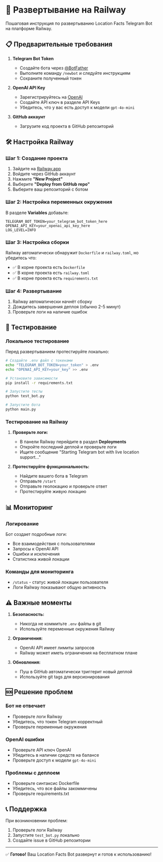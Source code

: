 # 🚀 Развертывание на Railway

Пошаговая инструкция по развертыванию Location Facts Telegram Bot на платформе Railway.

## 📋 Предварительные требования

1. **Telegram Bot Token**
   - Создайте бота через [@BotFather](https://t.me/BotFather)
   - Выполните команду `/newbot` и следуйте инструкциям
   - Сохраните полученный токен

2. **OpenAI API Key**
   - Зарегистрируйтесь на [OpenAI](https://openai.com)
   - Создайте API ключ в разделе API Keys
   - Убедитесь, что у вас есть доступ к модели `gpt-4o-mini`

3. **GitHub аккаунт**
   - Загрузите код проекта в GitHub репозиторий

## 🛠️ Настройка Railway

### Шаг 1: Создание проекта

1. Зайдите на [Railway.app](https://railway.app)
2. Войдите через GitHub аккаунт
3. Нажмите **"New Project"**
4. Выберите **"Deploy from GitHub repo"**
5. Выберите ваш репозиторий с ботом

### Шаг 2: Настройка переменных окружения

В разделе **Variables** добавьте:

```env
TELEGRAM_BOT_TOKEN=your_telegram_bot_token_here
OPENAI_API_KEY=your_openai_api_key_here
LOG_LEVEL=INFO
```

### Шаг 3: Настройка сборки

Railway автоматически обнаружит `Dockerfile` и `railway.toml`, но убедитесь что:

- ✅ В корне проекта есть `Dockerfile`
- ✅ В корне проекта есть `railway.toml`
- ✅ В корне проекта есть `requirements.txt`

### Шаг 4: Развертывание

1. Railway автоматически начнёт сборку
2. Дождитесь завершения деплоя (обычно 2-5 минут)
3. Проверьте логи на наличие ошибок

## 🧪 Тестирование

### Локальное тестирование

Перед развертыванием протестируйте локально:

```bash
# Создайте .env файл с токенами
echo "TELEGRAM_BOT_TOKEN=your_token" > .env
echo "OPENAI_API_KEY=your_key" >> .env

# Установите зависимости
pip install -r requirements.txt

# Запустите тесты
python test_bot.py

# Запустите бота
python main.py
```

### Тестирование на Railway

1. **Проверьте логи:**
   - В панели Railway перейдите в раздел **Deployments**
   - Откройте последний деплой и проверьте логи
   - Ищите сообщение "Starting Telegram bot with live location support..."

2. **Протестируйте функциональность:**
   - Найдите вашего бота в Telegram
   - Отправьте `/start`
   - Отправьте геолокацию и проверьте ответ
   - Протестируйте живую локацию

## 📊 Мониторинг

### Логирование

Бот создает подробные логи:
- Все взаимодействия с пользователями
- Запросы к OpenAI API
- Ошибки и исключения
- Статистика живой локации

### Команды для мониторинга

- `/status` - статус живой локации пользователя
- Логи Railway показывают общую активность

## ⚠️ Важные моменты

1. **Безопасность:**
   - Никогда не коммитьте `.env` файлы в git
   - Используйте переменные окружения Railway

2. **Ограничения:**
   - OpenAI API имеет лимиты запросов
   - Railway может иметь ограничения на бесплатном плане

3. **Обновления:**
   - Пуш в GitHub автоматически триггерит новый деплой
   - Используйте git tags для версионирования

## 🆘 Решение проблем

### Бот не отвечает
- Проверьте логи Railway
- Убедитесь, что токен Telegram корректный
- Проверьте переменные окружения

### OpenAI ошибки
- Проверьте API ключ OpenAI
- Убедитесь в наличии средств на балансе
- Проверьте доступ к модели `gpt-4o-mini`

### Проблемы с деплоем
- Проверьте синтаксис Dockerfile
- Убедитесь, что все файлы закоммичены
- Проверьте requirements.txt

## 📞 Поддержка

При возникновении проблем:
1. Проверьте логи Railway
2. Запустите `test_bot.py` локально
3. Создайте issue в GitHub репозитории

---

✅ **Готово!** Ваш Location Facts Bot развернут и готов к использованию! 